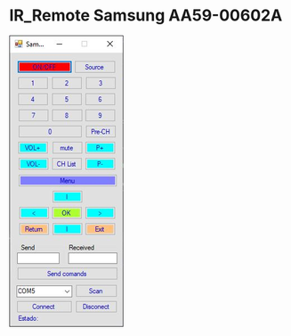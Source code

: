 # IR_Remote Samsung AA59-00602A

![Samsung AA59-00602A](https://raw.githubusercontent.com/Fcomguerrero/IR_Remote/master/Control%20remoto%20APP.JPG)
